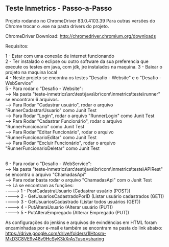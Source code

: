 ## Teste Inmetrics - Passo-a-Passo

Projeto rodando no ChromeDriver 83.0.4103.39
Para outras versões do Chrome trocar o .exe na pasta drivers do projeto.

ChromeDriver Download: http://chromedriver.chromium.org/downloads

Requisitos:

1 - Estar com uma conexão de internet funcionando<br/>
2 - Ter instalado o eclipse ou outro software da sua preferencia que execute os testes em java, com jdk, jre instalados na maquina.
3 - Baixar o projeto na maquina local<br/>
4 - Neste projeto se encontra os testes "Desafio - Website" e o "Desafio - WebService"<br/>
5 - Para rodar o "Desafio - Website":<br/>
--> Na pasta "teste-inmetrics\src\test\java\br\com\inmetrics\teste\runner" se encontram 6 arquivos.<br/>
--> Para Rodar "Cadastrar usuário", rodar o arquivo "RunnerCadastrarUsuario" como Junit Test<br/>
--> Para Rodar "Login", rodar o arquivo "RunnerLogin" como Junit Test<br/>
--> Para Rodar "Cadastrar Funcionário", rodar o arquivo "RunnerFuncionario" como Junit Test<br/>
--> Para Rodar "Editar Funcionário", rodar o arquivo "RunnerFuncionarioEditar" como Junit Test<br/>
--> Para Rodar "Excluir Funcionário", rodar o arquivo "RunnerFuncionarioDeletar" como Junit Test<br/><br/>
  
6 - Para rodar o "Desafio - WebService":<br/>
--> Na pasta "teste-inmetrics\src\test\java\br\com\inmetrics\teste\APIRest" se encontra o arquivo "ChamadasApi"<br/>
--> Para rodar basta rodar o arquivo "ChamadasApi" com o Junit Test<br/>
--> Lá se encontram as funções:<br/>
----> 1 - PostCadastraUsuario (Cadastrar usuário (POST))<br/>
----> 2 - GetUsuariosCadastradoPorID (Listar usuário cadastrados (GET))<br/>
----> 3 - GetUsuariosCadastrado (Listar todos usuários (GET))<br/>
----> 4 - PutAlteraUsuario (Alterar usuário (PUT))<br/>
----> 5 - PutAlteraEmpregado (Alterar Empregado (PUT))<br/>

As configurações do jenkins e arquivos de evindências em HTML foram encaminhadas por e-mail e também se encontram na pasta do link abaixo:<br/>
https://drive.google.com/drive/folders/1lHtosm-MkD3C8VE9v48v9HcSyK3kXrAs?usp=sharing

